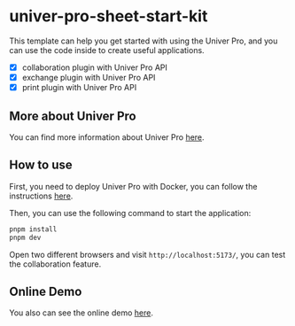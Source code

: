 # univer-pro-sheet-start-kit

This template can help you get started with using the Univer Pro, and you can use the code inside to create useful applications.

- [x] collaboration plugin with Univer Pro API
- [x] exchange plugin with Univer Pro API
- [x] print plugin with Univer Pro API

## More about Univer Pro

You can find more information about Univer Pro [here](https://univer.ai/guides/sheet/introduction).

## How to use

First, you need to deploy Univer Pro with Docker, you can follow the instructions [here](https://univer.ai/guides/sheet/server/docker).

Then, you can use the following command to start the application:

```bash
pnpm install
pnpm dev
```

Open two different browsers and visit `http://localhost:5173/`, you can test the collaboration feature.

## Online Demo

You also can see the online demo [here](https://univer.ai/examples/).
